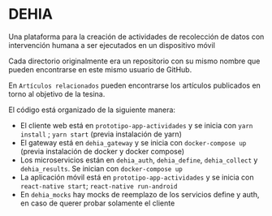 # DEHIA
Una plataforma para la creación de actividades de recolección de datos con intervención humana a ser ejecutados en un dispositivo móvil

Cada directorio originalmente era un repositorio con su mismo nombre que pueden encontrarse en este mismo usuario de GitHub.

En `Artículos relacionados` pueden encontrarse los artículos publicados en torno al objetivo de la tesina.

El código está organizado de la siguiente manera:

- El cliente web está en `prototipo-app-actividades` y se inicia con `yarn install` ; `yarn start` (previa instalación de yarn)
- El gateway está en `dehia_gateway` y se inicia con `docker-compose up` (previa instalación de docker y docker compose)
- Los microservicios están en `dehia_auth`, `dehia_define`, `dehia_collect` y `dehia_results`. Se inician con `docker-compose up`
- La aplicación móvil está en `prototipo-app-actividades` y se inicia con `react-native start`; `react-native run-android`
- En `dehia_mocks` hay mocks de reemplazo de los servicios define y auth, en caso de querer probar solamente el cliente
